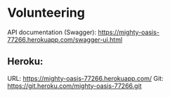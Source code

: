 # Volunteering

API documentation (Swagger): https://mighty-oasis-77266.herokuapp.com/swagger-ui.html

## Heroku:

URL: https://mighty-oasis-77266.herokuapp.com/
Git: https://git.heroku.com/mighty-oasis-77266.git